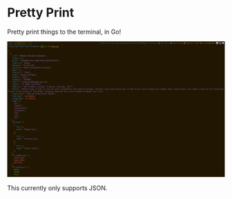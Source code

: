 # Pretty Print

Pretty print things to the terminal, in Go!

![json highlighting in action](doc/img/json-highlighting.png)

This currently only supports JSON.
